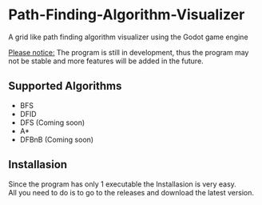 # Path-Finding-Algorithm-Visualizer

A grid like path finding algorithm visualizer using the Godot game engine

<ins>Please notice:</ins> The program is still in development, thus the program may not be stable and more features will be added in the future.

## Supported Algorithms
* BFS
* DFID
* DFS (Coming soon)
* A*
* DFBnB (Coming soon)

## Installasion
Since the program has only 1 executable the Installasion is very easy.<br />
All you need to do is to go to the releases and download the latest version.
